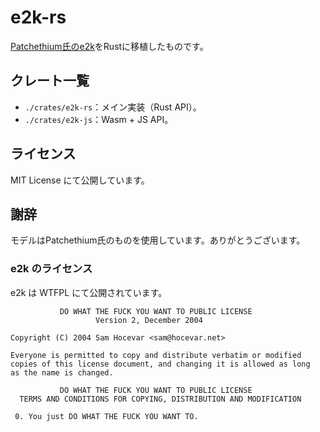 # e2k-rs

[Patchethium氏のe2k](https://github.com/Patchethium/e2k)をRustに移植したものです。

## クレート一覧

- `./crates/e2k-rs`：メイン実装（Rust API）。 
- `./crates/e2k-js`：Wasm + JS API。

## ライセンス

MIT License にて公開しています。

## 謝辞

モデルはPatchethium氏のものを使用しています。ありがとうございます。

### e2k のライセンス

e2k は WTFPL にて公開されています。

```
           DO WHAT THE FUCK YOU WANT TO PUBLIC LICENSE
                   Version 2, December 2004

Copyright (C) 2004 Sam Hocevar <sam@hocevar.net>

Everyone is permitted to copy and distribute verbatim or modified
copies of this license document, and changing it is allowed as long
as the name is changed.

           DO WHAT THE FUCK YOU WANT TO PUBLIC LICENSE
  TERMS AND CONDITIONS FOR COPYING, DISTRIBUTION AND MODIFICATION

 0. You just DO WHAT THE FUCK YOU WANT TO.
```

